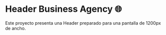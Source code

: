 # Header Business Agency 🌐

Este proyecto presenta una Header preparado para una pantalla de 1200px de ancho.

